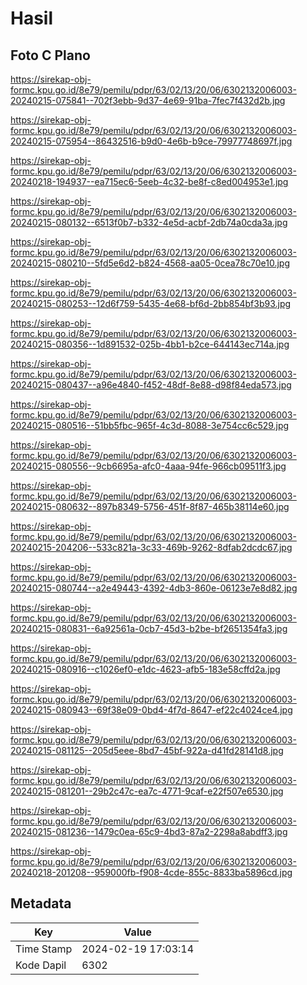 # Hasil

## Foto C Plano

https://sirekap-obj-formc.kpu.go.id/8e79/pemilu/pdpr/63/02/13/20/06/6302132006003-20240215-075841--702f3ebb-9d37-4e69-91ba-7fec7f432d2b.jpg

https://sirekap-obj-formc.kpu.go.id/8e79/pemilu/pdpr/63/02/13/20/06/6302132006003-20240215-075954--86432516-b9d0-4e6b-b9ce-79977748697f.jpg

https://sirekap-obj-formc.kpu.go.id/8e79/pemilu/pdpr/63/02/13/20/06/6302132006003-20240218-194937--ea715ec6-5eeb-4c32-be8f-c8ed004953e1.jpg

https://sirekap-obj-formc.kpu.go.id/8e79/pemilu/pdpr/63/02/13/20/06/6302132006003-20240215-080132--6513f0b7-b332-4e5d-acbf-2db74a0cda3a.jpg

https://sirekap-obj-formc.kpu.go.id/8e79/pemilu/pdpr/63/02/13/20/06/6302132006003-20240215-080210--5fd5e6d2-b824-4568-aa05-0cea78c70e10.jpg

https://sirekap-obj-formc.kpu.go.id/8e79/pemilu/pdpr/63/02/13/20/06/6302132006003-20240215-080253--12d6f759-5435-4e68-bf6d-2bb854bf3b93.jpg

https://sirekap-obj-formc.kpu.go.id/8e79/pemilu/pdpr/63/02/13/20/06/6302132006003-20240215-080356--1d891532-025b-4bb1-b2ce-644143ec714a.jpg

https://sirekap-obj-formc.kpu.go.id/8e79/pemilu/pdpr/63/02/13/20/06/6302132006003-20240215-080437--a96e4840-f452-48df-8e88-d98f84eda573.jpg

https://sirekap-obj-formc.kpu.go.id/8e79/pemilu/pdpr/63/02/13/20/06/6302132006003-20240215-080516--51bb5fbc-965f-4c3d-8088-3e754cc6c529.jpg

https://sirekap-obj-formc.kpu.go.id/8e79/pemilu/pdpr/63/02/13/20/06/6302132006003-20240215-080556--9cb6695a-afc0-4aaa-94fe-966cb09511f3.jpg

https://sirekap-obj-formc.kpu.go.id/8e79/pemilu/pdpr/63/02/13/20/06/6302132006003-20240215-080632--897b8349-5756-451f-8f87-465b38114e60.jpg

https://sirekap-obj-formc.kpu.go.id/8e79/pemilu/pdpr/63/02/13/20/06/6302132006003-20240215-204206--533c821a-3c33-469b-9262-8dfab2dcdc67.jpg

https://sirekap-obj-formc.kpu.go.id/8e79/pemilu/pdpr/63/02/13/20/06/6302132006003-20240215-080744--a2e49443-4392-4db3-860e-06123e7e8d82.jpg

https://sirekap-obj-formc.kpu.go.id/8e79/pemilu/pdpr/63/02/13/20/06/6302132006003-20240215-080831--6a92561a-0cb7-45d3-b2be-bf2651354fa3.jpg

https://sirekap-obj-formc.kpu.go.id/8e79/pemilu/pdpr/63/02/13/20/06/6302132006003-20240215-080916--c1026ef0-e1dc-4623-afb5-183e58cffd2a.jpg

https://sirekap-obj-formc.kpu.go.id/8e79/pemilu/pdpr/63/02/13/20/06/6302132006003-20240215-080943--69f38e09-0bd4-4f7d-8647-ef22c4024ce4.jpg

https://sirekap-obj-formc.kpu.go.id/8e79/pemilu/pdpr/63/02/13/20/06/6302132006003-20240215-081125--205d5eee-8bd7-45bf-922a-d41fd28141d8.jpg

https://sirekap-obj-formc.kpu.go.id/8e79/pemilu/pdpr/63/02/13/20/06/6302132006003-20240215-081201--29b2c47c-ea7c-4771-9caf-e22f507e6530.jpg

https://sirekap-obj-formc.kpu.go.id/8e79/pemilu/pdpr/63/02/13/20/06/6302132006003-20240215-081236--1479c0ea-65c9-4bd3-87a2-2298a8abdff3.jpg

https://sirekap-obj-formc.kpu.go.id/8e79/pemilu/pdpr/63/02/13/20/06/6302132006003-20240218-201208--959000fb-f908-4cde-855c-8833ba5896cd.jpg


## Metadata

| Key        | Value               |
| ---------- | ------------------- |
| Time Stamp | 2024-02-19 17:03:14 |
| Kode Dapil | 6302                |



